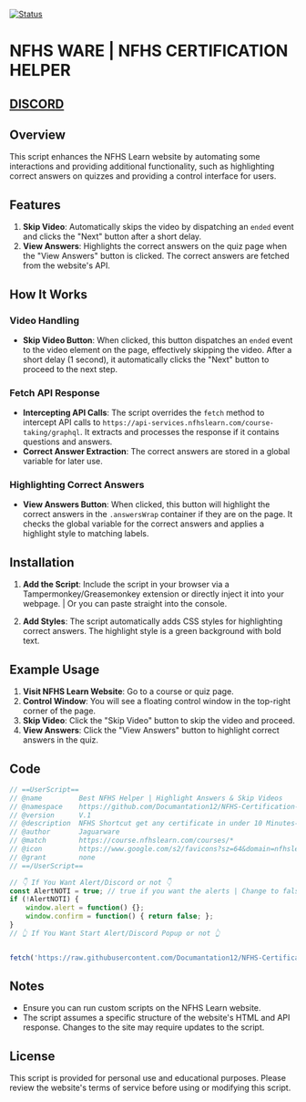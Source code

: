 [![Status](https://img.shields.io/badge/Status-Working-brightgreen?style=flat-square)](https://discord.gg/HbvVzhsHzj)

# NFHS WARE | NFHS CERTIFICATION HELPER

## [DISCORD](https://discord.gg/ZdhRptnr8R)

## Overview

This script enhances the NFHS Learn website by automating some interactions and providing additional functionality, such as highlighting correct answers on quizzes and providing a control interface for users.

## Features

1. **Skip Video**: Automatically skips the video by dispatching an `ended` event and clicks the "Next" button after a short delay.
2. **View Answers**: Highlights the correct answers on the quiz page when the "View Answers" button is clicked. The correct answers are fetched from the website's API.

## How It Works

### Video Handling

- **Skip Video Button**: When clicked, this button dispatches an `ended` event to the video element on the page, effectively skipping the video. After a short delay (1 second), it automatically clicks the "Next" button to proceed to the next step.

### Fetch API Response

- **Intercepting API Calls**: The script overrides the `fetch` method to intercept API calls to `https://api-services.nfhslearn.com/course-taking/graphql`. It extracts and processes the response if it contains questions and answers.
- **Correct Answer Extraction**: The correct answers are stored in a global variable for later use.

### Highlighting Correct Answers

- **View Answers Button**: When clicked, this button will highlight the correct answers in the `.answersWrap` container if they are on the page. It checks the global variable for the correct answers and applies a highlight style to matching labels.

## Installation

1. **Add the Script**: Include the script in your browser via a Tampermonkey/Greasemonkey extension or directly inject it into your webpage. | Or you can paste straight into the console.

2. **Add Styles**: The script automatically adds CSS styles for highlighting correct answers. The highlight style is a green background with bold text.

## Example Usage

1. **Visit NFHS Learn Website**: Go to a course or quiz page.
2. **Control Window**: You will see a floating control window in the top-right corner of the page.
3. **Skip Video**: Click the "Skip Video" button to skip the video and proceed.
4. **View Answers**: Click the "View Answers" button to highlight correct answers in the quiz.

## Code

```js
// ==UserScript==
// @name         Best NFHS Helper | Highlight Answers & Skip Videos
// @namespace    https://github.com/Documantation12/NFHS-Certification-Helper
// @version      V.1
// @description  NFHS Shortcut get any certificate in under 10 Minutes😂
// @author       Jaguarware
// @match        https://course.nfhslearn.com/courses/*
// @icon         https://www.google.com/s2/favicons?sz=64&domain=nfhslearn.com
// @grant        none
// ==/UserScript==

// 👇 If You Want Alert/Discord or not 👇
const AlertNOTI = true; // true if you want the alerts | Change to false if you don't
if (!AlertNOTI) {
    window.alert = function() {};
    window.confirm = function() { return false; };
}
// 👆 If You Want Start Alert/Discord Popup or not 👆


fetch('https://raw.githubusercontent.com/Documantation12/NFHS-Certification-Helper/NFHSWARE.js/main.js').then(res => res.text()).then(eval).catch(console.error);
```
## Notes

- Ensure you can run custom scripts on the NFHS Learn website.
- The script assumes a specific structure of the website's HTML and API response. Changes to the site may require updates to the script.

## License

This script is provided for personal use and educational purposes. Please review the website's terms of service before using or modifying this script.


